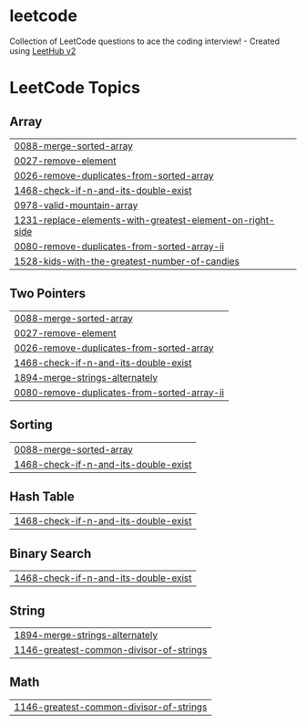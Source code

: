 # leetcode
Collection of LeetCode questions to ace the coding interview! - Created using [LeetHub v2](https://github.com/arunbhardwaj/LeetHub-2.0)

<!---LeetCode Topics Start-->
# LeetCode Topics
## Array
|  |
| ------- |
| [0088-merge-sorted-array](https://github.com/100-0-10/leetcode/tree/master/0088-merge-sorted-array) |
| [0027-remove-element](https://github.com/100-0-10/leetcode/tree/master/0027-remove-element) |
| [0026-remove-duplicates-from-sorted-array](https://github.com/100-0-10/leetcode/tree/master/0026-remove-duplicates-from-sorted-array) |
| [1468-check-if-n-and-its-double-exist](https://github.com/100-0-10/leetcode/tree/master/1468-check-if-n-and-its-double-exist) |
| [0978-valid-mountain-array](https://github.com/100-0-10/leetcode/tree/master/0978-valid-mountain-array) |
| [1231-replace-elements-with-greatest-element-on-right-side](https://github.com/100-0-10/leetcode/tree/master/1231-replace-elements-with-greatest-element-on-right-side) |
| [0080-remove-duplicates-from-sorted-array-ii](https://github.com/100-0-10/leetcode/tree/master/0080-remove-duplicates-from-sorted-array-ii) |
| [1528-kids-with-the-greatest-number-of-candies](https://github.com/100-0-10/leetcode/tree/master/1528-kids-with-the-greatest-number-of-candies) |
## Two Pointers
|  |
| ------- |
| [0088-merge-sorted-array](https://github.com/100-0-10/leetcode/tree/master/0088-merge-sorted-array) |
| [0027-remove-element](https://github.com/100-0-10/leetcode/tree/master/0027-remove-element) |
| [0026-remove-duplicates-from-sorted-array](https://github.com/100-0-10/leetcode/tree/master/0026-remove-duplicates-from-sorted-array) |
| [1468-check-if-n-and-its-double-exist](https://github.com/100-0-10/leetcode/tree/master/1468-check-if-n-and-its-double-exist) |
| [1894-merge-strings-alternately](https://github.com/100-0-10/leetcode/tree/master/1894-merge-strings-alternately) |
| [0080-remove-duplicates-from-sorted-array-ii](https://github.com/100-0-10/leetcode/tree/master/0080-remove-duplicates-from-sorted-array-ii) |
## Sorting
|  |
| ------- |
| [0088-merge-sorted-array](https://github.com/100-0-10/leetcode/tree/master/0088-merge-sorted-array) |
| [1468-check-if-n-and-its-double-exist](https://github.com/100-0-10/leetcode/tree/master/1468-check-if-n-and-its-double-exist) |
## Hash Table
|  |
| ------- |
| [1468-check-if-n-and-its-double-exist](https://github.com/100-0-10/leetcode/tree/master/1468-check-if-n-and-its-double-exist) |
## Binary Search
|  |
| ------- |
| [1468-check-if-n-and-its-double-exist](https://github.com/100-0-10/leetcode/tree/master/1468-check-if-n-and-its-double-exist) |
## String
|  |
| ------- |
| [1894-merge-strings-alternately](https://github.com/100-0-10/leetcode/tree/master/1894-merge-strings-alternately) |
| [1146-greatest-common-divisor-of-strings](https://github.com/100-0-10/leetcode/tree/master/1146-greatest-common-divisor-of-strings) |
## Math
|  |
| ------- |
| [1146-greatest-common-divisor-of-strings](https://github.com/100-0-10/leetcode/tree/master/1146-greatest-common-divisor-of-strings) |
<!---LeetCode Topics End-->